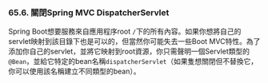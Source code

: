 ### 65.6. 關閉Spring MVC DispatcherServlet

Spring Boot想要服務來自應用程序root `/`下的所有內容。如果你想將自己的servlet映射到該目錄下也是可以的，但當然你可能失去一些Boot MVC特性。為了添加你自己的servlet，並將它映射到root資源，你只需聲明一個Servlet類型的`@Bean`，並給它特定的bean名稱`dispatcherServlet`（如果隻想關閉但不替換它，你可以使用該名稱建立不同類型的bean）。
